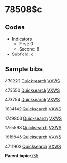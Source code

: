 # 78508$c

## Codes

-   Indicators
    -   First: 0
    -   Second: 8
-   Subfield: c

## Sample bibs

470223 [Quicksearch](https://search.library.yale.edu/catalog/470223) [VXWS](http://prodorbis.library.yale.edu:7014/vxws/GetHoldingsService?bibId=470223)

475550 [Quicksearch](https://search.library.yale.edu/catalog/475550) [VXWS](http://prodorbis.library.yale.edu:7014/vxws/GetHoldingsService?bibId=475550)

478754 [Quicksearch](https://search.library.yale.edu/catalog/478754) [VXWS](http://prodorbis.library.yale.edu:7014/vxws/GetHoldingsService?bibId=478754)

1634142 [Quicksearch](https://search.library.yale.edu/catalog/1634142) [VXWS](http://prodorbis.library.yale.edu:7014/vxws/GetHoldingsService?bibId=1634142)

1749803 [Quicksearch](https://search.library.yale.edu/catalog/1749803) [VXWS](http://prodorbis.library.yale.edu:7014/vxws/GetHoldingsService?bibId=1749803)

1755598 [Quicksearch](https://search.library.yale.edu/catalog/1755598) [VXWS](http://prodorbis.library.yale.edu:7014/vxws/GetHoldingsService?bibId=1755598)

1919643 [Quicksearch](https://search.library.yale.edu/catalog/1919643) [VXWS](http://prodorbis.library.yale.edu:7014/vxws/GetHoldingsService?bibId=1919643)

4711903 [Quicksearch](https://search.library.yale.edu/catalog/4711903) [VXWS](http://prodorbis.library.yale.edu:7014/vxws/GetHoldingsService?bibId=4711903)

**Parent topic:**[785](../../tags/785/785.md)

